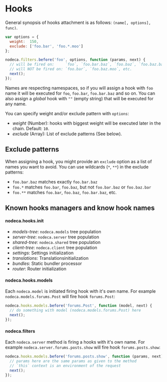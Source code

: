 Hooks
=====

General synopsis of hooks attachment is as follows: `(name[, options], func)`.

``` javascript
var options = {
  weight:  150,
  exclude: ['foo.bar', 'foo.*.moo']
};

nodeca.filters.before('foo', options, function (params, next) {
  // will be fired on:     `foo`, `foo.bar.baz`, `foo.baz`, `foo.baz.baz`, etc.
  // will NOT be fired on: `foo.bar`, `foo.baz.moo`, etc.
  next();
});
```

Names are respecting namespaces, so if you will assign a hook with `foo` name it
will be executed for `foo`, `foo.bar`, `foo.bar.baz` and so on. You can also
assign a *global* hook with `""` (empty string) that will be executed for any
name.

You can specify weight and/or exclude pattern with `options`:

- *weight* (Number): hooks with biggest weight will be executed later in the
  chain. Default: `10`.
- *exclude* (Array): List of exclude patterns (See below).


## Exclude patterns

When assigning a hook, you might provide an `exclude` option as a list of names
you want to avoid. You can use wildcards (`*`, `**`) in the exclude patterns:

- `foo.bar.baz` matches exactly `foo.bar.baz`
- `foo.*` matches `foo.bar`, `foo.baz`, but not `foo.bar.baz` or `foo.baz.bar`
- `foo.**` matches `foo.bar`, `foo.baz`, `foo.bar.baz`, etc.


## Known hooks managers and know hook names


#### nodeca.hooks.init

- *models-tree*:  `nodeca.models` tree population
- *server-tree*:  `nodeca.server` tree population
- *shared-tree*:  `nodeca.shared` tree population
- *client-tree*:  `nodeca.client` tree population
- *settings*:     Settings initialization
- *translations*: Translationsinitialization
- *bundles*:      Static bundler processor
- *router*:       Router initialization


#### nodeca.hooks.models

Each `nodeca.model` is initiated firing hook with it's own name.
For example `nodeca.models.forums.Post` will fire hook `forums.Post`:

``` javascript
nodeca.hooks.models.before('forums.Post', function (model, next) {
  // do something with model (nodeca.models.forums.Post) here
  next();
});
```


#### nodeca.filters

Each `nodeca.server` method is firing a hooks with it's own name.
For example `nodeca.server.forums.posts.show` will fire hook
`forums.posts.show`:

``` javascript
nodeca.hooks.models.before('forums.posts.show', function (params, next) {
  // params here are the same params as given to the method
  // `this` context is an environment of the request
  next();
});
```
